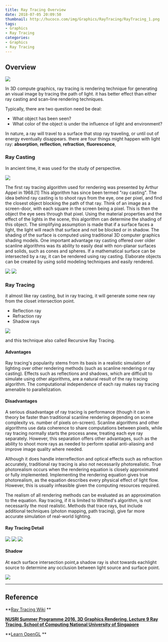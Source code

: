 ```yaml
---
title: Ray Tracing Overview
date: 2018-07-05 20:09:50
thumbnail: http://hucoco.com/img/Graphics/RayTracing/RayTracing_1.png
tags: 
- Graphics
- Ray Tracing
categories:
- Graphics
- Ray Tracing
---
```


## Overview


![](http://hucoco.com/img/Graphics/RayTracing/RayTracing_10.png)

In 3D compute graphics, ray tracing is rendering technique for generating an visual image by tracing the path of light. it has better effect than either ray casting and scan-line rendering techniques.

Typically, there are two question need be deal:

* What object has been seen?
* What color of the object is under the influence of light and environment?

In nature, a ray will travel to a surface that stop ray traveling, or until out of energy eventually disappears.
there are four things might happen with light ray: **absorption**, **reflection**, **refraction**, **fluorescence**,

<!--more-->

### Ray Casting

In ancient time, it was used for the study of perspective.

![](http://hucoco.com/img/Graphics/RayTracing/RayTracing_2.png)

The first ray tracing algorithm used for rendering was presented by Arthur Appel in 1968.[1] This algorithm has since been termed "ray casting". The idea behind ray casting is to shoot rays from the eye, one per pixel, and find the closest object blocking the path of that ray. Think of an image as a screen-door, with each square in the screen being a pixel. This is then the object the eye sees through that pixel. Using the material properties and the effect of the lights in the scene, this algorithm can determine the shading of this object. The simplifying assumption is made that if a surface faces a light, the light will reach that surface and not be blocked or in shadow. The shading of the surface is computed using traditional 3D computer graphics shading models. One important advantage ray casting offered over older scanline algorithms was its ability to easily deal with non-planar surfaces and solids, such as cones and spheres. If a mathematical surface can be intersected by a ray, it can be rendered using ray casting. Elaborate objects can be created by using solid modeling techniques and easily rendered.

![](http://hucoco.com/img/Graphics/RayTracing/RayTracing_3.png)
![](http://hucoco.com/img/Graphics/RayTracing/RayTracing_4.png)

### Ray Tracing

it almost like ray casting, but in ray tracing, it will generate some new ray from the closet intersection point.

* Reflection ray
* Refraction ray
* Shadow rays

![](http://hucoco.com/img/Graphics/RayTracing/RayTracing_5.png)

and this technique also called Recursive Ray Tracing.

#### Advantages

Ray tracing's popularity stems from its basis in a realistic simulation of lighting over other rendering methods (such as scanline rendering or ray casting). Effects such as reflections and shadows, which are difficult to simulate using other algorithms, are a natural result of the ray tracing algorithm. The computational independence of each ray makes ray tracing amenable to parallelization.

#### Disadvantages

A serious disadvantage of ray tracing is performance (though it can in theory be faster than traditional scanline rendering depending on scene complexity vs. number of pixels on-screen). Scanline algorithms and other algorithms use data coherence to share computations between pixels, while ray tracing normally starts the process anew, treating each eye ray separately. However, this separation offers other advantages, such as the ability to shoot more rays as needed to perform spatial anti-aliasing and improve image quality where needed.

Although it does handle interreflection and optical effects such as refraction accurately, traditional ray tracing is also not necessarily photorealistic. True photorealism occurs when the rendering equation is closely approximated or fully implemented. Implementing the rendering equation gives true photorealism, as the equation describes every physical effect of light flow. However, this is usually infeasible given the computing resources required.

The realism of all rendering methods can be evaluated as an approximation to the equation. Ray tracing, if it is limited to Whitted's algorithm, is not necessarily the most realistic. Methods that trace rays, but include additional techniques (photon mapping, path tracing), give far more accurate simulation of real-world lighting.

#### Ray Tracing Detail

![](http://hucoco.com/img/Graphics/RayTracing/RayTracing_6.png)
![](http://hucoco.com/img/Graphics/RayTracing/RayTracing_7.png)
![](http://hucoco.com/img/Graphics/RayTracing/RayTracing_8.png)

#### Shadow

At each surface intersection point,a shadow ray is shot towards eachlight source to determine any occlusion between light source and surface point.

![](http://hucoco.com/img/Graphics/RayTracing/RayTracing_9.png)

---

## Reference

**[Ray Tracing Wiki](https://en.wikipedia.org/wiki/Ray_tracing) **

**[NUSRI Summer Programme 2016, 3D Graphics Rendering, Lecture 9 Ray Tracing, School of Computing National University of Singapore](http://hucoco.com/file/lec09_ray_tracing.pdf)**

**[Learn OpenGL](https://learnopengl.com/) **